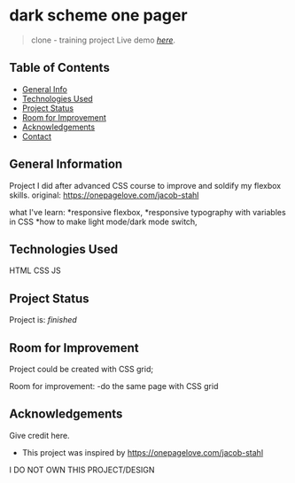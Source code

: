 # dark scheme one pager
> clone - training project
> Live demo [_here_](https://konkogutagnieszka.github.io/dark-scheme-one-pager/).

## Table of Contents
* [General Info](#general-information)
* [Technologies Used](#technologies-used)
* [Project Status](#project-status)
* [Room for Improvement](#room-for-improvement)
* [Acknowledgements](#acknowledgements)
* [Contact](#contact)
<!-- * [License](#license) -->


## General Information
Project I did after advanced CSS course to improve and soldify my flexbox skills.
original: https://onepagelove.com/jacob-stahl

what I've learn:
*responsive flexbox,
*responsive typography with variables in CSS
*how to make light mode/dark mode switch,



## Technologies Used
HTML CSS JS

## Project Status
Project is: _finished_ 


## Room for Improvement
Project could be created with CSS grid;

Room for improvement:
-do the same page with CSS grid

## Acknowledgements
Give credit here.
- This project was inspired by https://onepagelove.com/jacob-stahl

I DO NOT OWN THIS PROJECT/DESIGN
